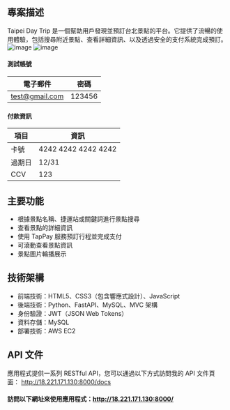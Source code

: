 ## 專案描述
Taipei Day Trip 是一個幫助用戶發現並預訂台北景點的平台。它提供了流暢的使用體驗，包括搜尋附近景點、查看詳細資訊、以及透過安全的支付系統完成預訂。
![image](https://github.com/user-attachments/assets/6133cd56-2d6c-4ef2-b794-a8c4a2144524)
![image](https://github.com/user-attachments/assets/28fdc29b-3f06-4181-8f25-b6a3606999af)


#### 測試帳號

|電子郵件     | 密碼 |
|------------------|----------|
| test@gmail.com    | 123456 |

#### 付款資訊
|項目   | 資訊 |
|------------------|----------|
| 卡號   | 4242 4242 4242 4242 |
| 過期日   |12/31 |
|CCV   | 123|



## 主要功能

- 根據景點名稱、捷運站或關鍵詞進行景點搜尋
- 查看景點的詳細資訊
- 使用 TapPay 服務預訂行程並完成支付
- 可滾動查看景點資訊
- 景點圖片輪播展示


## 技術架構

- 前端技術：HTML5、CSS3（包含響應式設計）、JavaScript
- 後端技術：Python、FastAPI、MySQL、MVC 架構
- 身份驗證：JWT（JSON Web Tokens）
- 資料存儲：MySQL
- 部署技術：AWS EC2



## API 文件
應用程式提供一系列 RESTful API，您可以通過以下方式訪問我的 API 文件頁面： http://18.221.171.130:8000/docs




#### 訪問以下網址來使用應用程式：http://18.221.171.130:8000/


